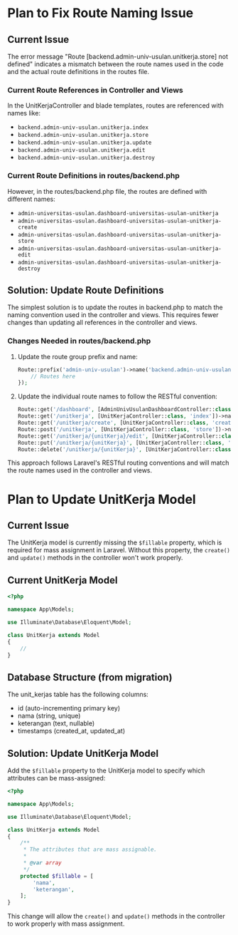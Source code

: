 # Plan to Fix Route Naming Issue

## Current Issue

The error message "Route [backend.admin-univ-usulan.unitkerja.store] not defined" indicates a mismatch between the route names used in the code and the actual route definitions in the routes file.

### Current Route References in Controller and Views

In the UnitKerjaController and blade templates, routes are referenced with names like:
- `backend.admin-univ-usulan.unitkerja.index`
- `backend.admin-univ-usulan.unitkerja.store`
- `backend.admin-univ-usulan.unitkerja.update`
- `backend.admin-univ-usulan.unitkerja.edit`
- `backend.admin-univ-usulan.unitkerja.destroy`

### Current Route Definitions in routes/backend.php

However, in the routes/backend.php file, the routes are defined with different names:
- `admin-universitas-usulan.dashboard-universitas-usulan-unitkerja`
- `admin-universitas-usulan.dashboard-universitas-usulan-unitkerja-create`
- `admin-universitas-usulan.dashboard-universitas-usulan-unitkerja-store`
- `admin-universitas-usulan.dashboard-universitas-usulan-unitkerja-edit`
- `admin-universitas-usulan.dashboard-universitas-usulan-unitkerja-destroy`

## Solution: Update Route Definitions

The simplest solution is to update the routes in backend.php to match the naming convention used in the controller and views. This requires fewer changes than updating all references in the controller and views.

### Changes Needed in routes/backend.php

1. Update the route group prefix and name:
   ```php
   Route::prefix('admin-univ-usulan')->name('backend.admin-univ-usulan.')->group(function () {
       // Routes here
   });
   ```

2. Update the individual route names to follow the RESTful convention:
   ```php
   Route::get('/dashboard', [AdminUnivUsulanDashboardController::class, 'index'])->name('dashboard');
   Route::get('/unitkerja', [UnitKerjaController::class, 'index'])->name('unitkerja.index');
   Route::get('/unitkerja/create', [UnitKerjaController::class, 'create'])->name('unitkerja.create');
   Route::post('/unitkerja', [UnitKerjaController::class, 'store'])->name('unitkerja.store');
   Route::get('/unitkerja/{unitKerja}/edit', [UnitKerjaController::class, 'edit'])->name('unitkerja.edit');
   Route::put('/unitkerja/{unitKerja}', [UnitKerjaController::class, 'update'])->name('unitkerja.update');
   Route::delete('/unitkerja/{unitKerja}', [UnitKerjaController::class, 'destroy'])->name('unitkerja.destroy');
   ```

This approach follows Laravel's RESTful routing conventions and will match the route names used in the controller and views.

# Plan to Update UnitKerja Model

## Current Issue

The UnitKerja model is currently missing the `$fillable` property, which is required for mass assignment in Laravel. Without this property, the `create()` and `update()` methods in the controller won't work properly.

## Current UnitKerja Model

```php
<?php

namespace App\Models;

use Illuminate\Database\Eloquent\Model;

class UnitKerja extends Model
{
    //
}
```

## Database Structure (from migration)

The unit_kerjas table has the following columns:
- id (auto-incrementing primary key)
- nama (string, unique)
- keterangan (text, nullable)
- timestamps (created_at, updated_at)

## Solution: Update UnitKerja Model

Add the `$fillable` property to the UnitKerja model to specify which attributes can be mass-assigned:

```php
<?php

namespace App\Models;

use Illuminate\Database\Eloquent\Model;

class UnitKerja extends Model
{
    /**
     * The attributes that are mass assignable.
     *
     * @var array
     */
    protected $fillable = [
        'nama',
        'keterangan',
    ];
}
```

This change will allow the `create()` and `update()` methods in the controller to work properly with mass assignment.
